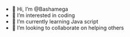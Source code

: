 - 👋 Hi, I’m @Bashamega
- 👀 I’m interested in coding
- 🌱 I’m currently learning Java script
- 💞️ I’m looking to collaborate on helping others

<!---
Bashamega/Bashamega is a ✨ special ✨ repository because its `README.md` (this file) appears on your GitHub profile.
You can click the Preview link to take a look at your changes.
--->
